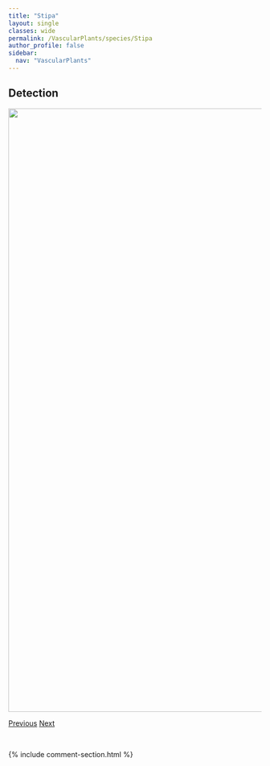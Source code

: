 ```yaml
---
title: "Stipa"
layout: single
classes: wide
permalink: /VascularPlants/species/Stipa
author_profile: false
sidebar:
  nav: "VascularPlants"
---
```


<h2>Detection</h2>

<a href="https://drive.google.com/uc?export=view&id=1UgoobJ9jFyVcyc7875pW74r2NLAcXcUq">
<img src="https://drive.google.com/uc?export=view&id=1UgoobJ9jFyVcyc7875pW74r2NLAcXcUq" height = "1200" width = "800">
</a>


<a href="/DevelopmentWebsite/VascularPlants/species/StellariaMedia" class="pagination--pager" title="Common Chickweed">Previous</a> <a href="/DevelopmentWebsite/VascularPlants/species/StreptopusAmplexifolius" class="pagination--pager" title="Clasping Leaved Twisted Stalk">Next</a>

<p>&nbsp;</p>

{% include comment-section.html %}

